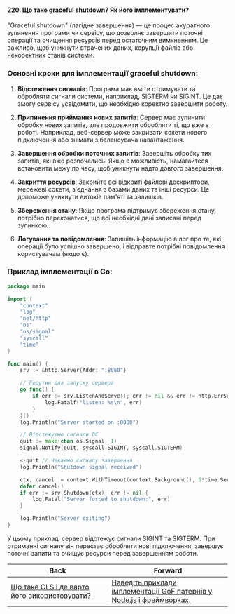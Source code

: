 #### 220. Що таке graceful shutdown? Як його імплементувати?

"Graceful shutdown" (лагідне завершення) — це процес акуратного зупинення програми чи сервісу, що дозволяє завершити поточні операції та очищення ресурсів перед остаточним вимкненням. Це важливо, щоб уникнути втрачених даних, корупції файлів або некоректних станів системи. 

### Основні кроки для імплементації graceful shutdown:

1. **Відстеження сигналів**: Програма має вміти отримувати та обробляти сигнали системи, наприклад, SIGTERM чи SIGINT. Це дає змогу сервісу усвідомити, що необхідно коректно завершити роботу.

2. **Припинення приймання нових запитів**: Сервер має зупинити обробку нових запитів, але продовжити обробляти ті, що вже в роботі. Наприклад, веб-сервер може закривати сокети нового підключення або знімати з балансувача навантаження.

3. **Завершення обробки поточних запитів**: Завершіть обробку тих запитів, які вже розпочались. Якщо є можливість, намагайтеся встановити межу по часу, щоб уникнути надто довгого завершення.

4. **Закриття ресурсів**: Закрийте всі відкриті файлові дескриптори, мережеві сокети, з'єднання з базами даних та інші ресурси. Це допоможе уникнути витоків пам'яті та залишків.

5. **Збереження стану**: Якщо програма підтримує збереження стану, потрібно переконатися, що всі необхідні дані записані перед зупинкою.

6. **Логування та повідомлення**: Запишіть інформацію в лог про те, які операції було успішно завершено, і відправте потрібні повідомлення користувачам (якщо є).

### Приклад імплементації в Go:

```go
package main

import (
    "context"
    "log"
    "net/http"
    "os"
    "os/signal"
    "syscall"
    "time"
)

func main() {
    srv := &http.Server{Addr: ":8080"}

    // Горутин для запуску сервера
    go func() {
        if err := srv.ListenAndServe(); err != nil && err != http.ErrServerClosed {
            log.Fatalf("listen: %s\n", err)
        }
    }()
    log.Println("Server started on :8080")

    // Відстежуємо сигнали ОС
    quit := make(chan os.Signal, 1)
    signal.Notify(quit, syscall.SIGINT, syscall.SIGTERM)

    <-quit // Чекаємо сигналу завершення
    log.Println("Shutdown signal received")

    ctx, cancel := context.WithTimeout(context.Background(), 5*time.Second)
    defer cancel()
    if err := srv.Shutdown(ctx); err != nil {
        log.Fatal("Server forced to shutdown:", err)
    }

    log.Println("Server exiting")
}
```

У цьому прикладі сервер відстежує сигнали SIGINT та SIGTERM. При отриманні сигналу він перестає обробляти нові підключення, завершує поточні запити та очищує ресурси перед завершенням роботи.

| Back | Forward |
|---|---|
| [Що таке CLS і де варто його використовувати?](/ua/senior/architecture/what-is-cls-and-where-should-it-be-used.md)  | [Наведіть приклади імплементації GoF патернів у Node.js і фреймворках.](/ua/senior/architecture/provide-examples-of-implementing-gof-patterns-in-nodejs-and-frameworks.md) |